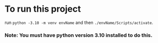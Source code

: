 # To run this project
run <code>python -3.10 -m venv envName</code>
and then <code>./envName/Scripts/activate</code>.
### Note: You must have python version 3.10 installed to do this.
